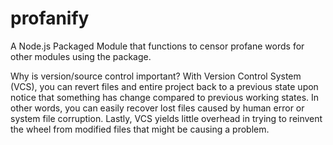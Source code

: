 # profanify
A Node.js Packaged Module that functions to censor profane words for other modules using the package.

Why is version/source control important?
With Version Control System (VCS), you can revert files and entire project  back to a previous state upon notice that something has change compared to previous working states. In other words, you can easily recover lost files caused by human error or system file corruption. Lastly, VCS yields little overhead in trying to reinvent the wheel from modified files that might be causing a problem.
